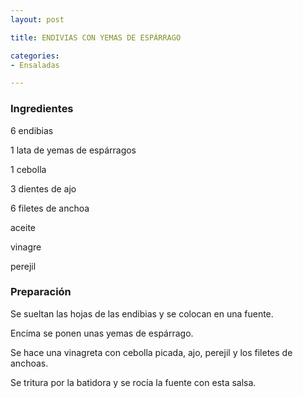 ```yaml
---
layout: post

title: ENDIVIAS CON YEMAS DE ESPÁRRAGO

categories:
- Ensaladas

---
```

<h3>Ingredientes</h3>

6 endibias

1 lata de yemas de espárragos

1 cebolla

3 dientes de ajo

6 filetes de anchoa

aceite

vinagre

perejil

<h3>Preparación</h3>

Se sueltan las hojas de las endibias y se colocan en una fuente.

Encima se ponen unas yemas de espárrago.

Se hace una vinagreta con cebolla picada, ajo, perejil y los filetes de anchoas.

Se tritura por la batidora y se rocía la fuente con esta salsa.